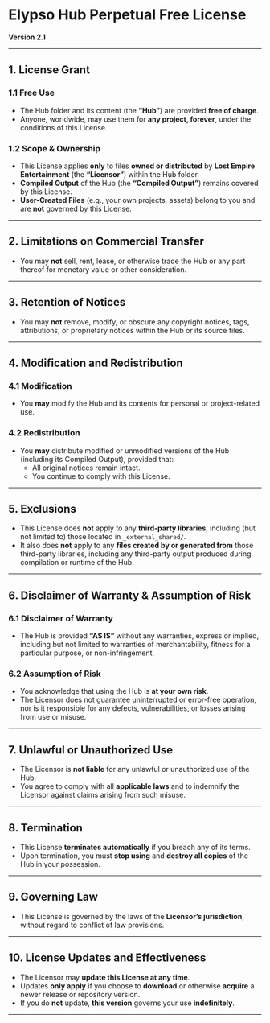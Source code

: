 # Elypso Hub Perpetual Free License  

**Version 2.1**  

---  

## 1. License Grant  

### 1.1 Free Use  
- The Hub folder and its content (the **“Hub”**) are provided **free of charge**.  
- Anyone, worldwide, may use them for **any project, forever**, under the conditions of this License.  

### 1.2 Scope & Ownership  
- This License applies **only** to files **owned or distributed** by **Lost Empire Entertainment** (the **“Licensor”**) within the Hub folder.  
- **Compiled Output** of the Hub (the **“Compiled Output”**) remains covered by this License.  
- **User-Created Files** (e.g., your own projects, assets) belong to you and are **not** governed by this License.  

---  

## 2. Limitations on Commercial Transfer  
- You may **not** sell, rent, lease, or otherwise trade the Hub or any part thereof for monetary value or other consideration.  

---  

## 3. Retention of Notices  
- You may **not** remove, modify, or obscure any copyright notices, tags, attributions, or proprietary notices within the Hub or its source files.  

---  

## 4. Modification and Redistribution  

### 4.1 Modification  
- You **may** modify the Hub and its contents for personal or project-related use.  

### 4.2 Redistribution  
- You **may** distribute modified or unmodified versions of the Hub (including its Compiled Output), provided that:  
  - All original notices remain intact.  
  - You continue to comply with this License.  

---  

## 5. Exclusions  
- This License does **not** apply to any **third-party libraries**, including (but not limited to) those located in `_external_shared/`.  
- It also does **not** apply to any **files created by or generated from** those third-party libraries, including any third-party output produced during compilation or runtime of the Hub.  

---  

## 6. Disclaimer of Warranty & Assumption of Risk  

### 6.1 Disclaimer of Warranty  
- The Hub is provided **“AS IS”** without any warranties, express or implied, including but not limited to warranties of merchantability, fitness for a particular purpose, or non-infringement.  

### 6.2 Assumption of Risk  
- You acknowledge that using the Hub is **at your own risk**.  
- The Licensor does not guarantee uninterrupted or error-free operation, nor is it responsible for any defects, vulnerabilities, or losses arising from use or misuse.  

---  

## 7. Unlawful or Unauthorized Use  
- The Licensor is **not liable** for any unlawful or unauthorized use of the Hub.  
- You agree to comply with all **applicable laws** and to indemnify the Licensor against claims arising from such misuse.  

---  

## 8. Termination  
- This License **terminates automatically** if you breach any of its terms.  
- Upon termination, you must **stop using** and **destroy all copies** of the Hub in your possession.  

---  

## 9. Governing Law  
- This License is governed by the laws of the **Licensor’s jurisdiction**, without regard to conflict of law provisions.  

---  

## 10. License Updates and Effectiveness  
- The Licensor may **update this License at any time**.  
- Updates **only apply** if you choose to **download** or otherwise **acquire** a newer release or repository version.  
- If you do **not** update, **this version** governs your use **indefinitely**.  

---
